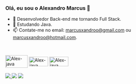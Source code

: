 ### Olá, eu sou o Alexandro Marcus  👋

<!--
**AlexandroMarcus/AlexandroMarcus** is a ✨ _special_ ✨ repository because its `README.md` (this file) appears on your GitHub profile.
-->

- 🚀 Desenvolvedor Back-end me tornando Full Stack.
- 🌱 Estudando Java.
- 📫 Contate-me no email: marcusxandroo@gmail.com ou marcusxandroo@hotmail.com.

<br/>



<div style="display: inline_block"><br>
    <img align="center" alt="Alex-java" height="40" width="70" src="https://cdn.jsdelivr.net/gh/devicons/devicon/icons/java/java-original-wordmark.svg" />
    <img align="center" alt="Alex-java" height="30" width="60" src="https://cdn.jsdelivr.net/gh/devicons/devicon/icons/html5/html5-original.svg" />
    <img align="center" alt="Alex-java" height="30" width="60" src="https://cdn.jsdelivr.net/gh/devicons/devicon/icons/css3/css3-original.svg" />
</div>
<br>
<div>
   <a href="https://www.instagram.com/alexandro_marrcus/" target="_blank"><img src="https://img.shields.io/badge/-Instagram-%23E4405F?style=for-the-badge&logo=instagram%logoColor=white"/>
   <a href="https://www.linkedin.com/in/alexandromarcus/" target="_blank"><img src="https://img.shields.io/badge/-LinkedIn-%230077B5?style=for-the-badge&logo=linkedin&logoColor=white" target="_blank"></a>
   <a href="https://discord.com/channels/@me" target="_blank"><img src="https://img.shields.io/badge/Discord-7289DA?style=for-the-badge&logo=discord&logoColor=white" target="_blank">
</div>
